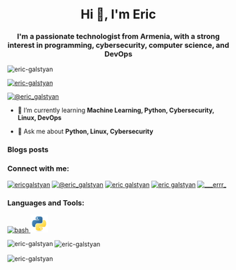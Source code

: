 <h1 align="center">Hi 👋, I'm Eric</h1>
<h3 align="center">I'm a passionate technologist from Armenia, with a strong interest in programming, cybersecurity, computer science, and DevOps</h3>

<p align="left"> <img src="https://komarev.com/ghpvc/?username=eric-galstyan&label=Profile%20views&color=0e75b6&style=flat" alt="eric-galstyan" /> </p>

<p align="left"> <a href="https://github.com/ryo-ma/github-profile-trophy"><img src="https://github-profile-trophy.vercel.app/?username=eric-galstyan" alt="eric-galstyan" /></a> </p>

<p align="left"> <a href="https://twitter.com/@eric_galstyan" target="blank"><img src="https://img.shields.io/twitter/follow/@eric_galstyan?logo=twitter&style=for-the-badge" alt="@eric_galstyan" /></a> </p>

- 🌱 I’m currently learning **Machine Learning, Python, Cybersecurity, Linux, DevOps**

- 💬 Ask me about **Python, Linux, Cybersecurity**

### Blogs posts
<!-- BLOG-POST-LIST:START -->
<!-- BLOG-POST-LIST:END -->

<h3 align="left">Connect with me:</h3>
<p align="left">
<a href="https://dev.to/ericgalstyan" target="blank"><img align="center" src="https://raw.githubusercontent.com/rahuldkjain/github-profile-readme-generator/master/src/images/icons/Social/devto.svg" alt="ericgalstyan" height="30" width="40" /></a>
<a href="https://twitter.com/@eric_galstyan" target="blank"><img align="center" src="https://raw.githubusercontent.com/rahuldkjain/github-profile-readme-generator/master/src/images/icons/Social/twitter.svg" alt="@eric_galstyan" height="30" width="40" /></a>
<a href="https://linkedin.com/in/eric galstyan" target="blank"><img align="center" src="https://raw.githubusercontent.com/rahuldkjain/github-profile-readme-generator/master/src/images/icons/Social/linked-in-alt.svg" alt="eric galstyan" height="30" width="40" /></a>
<a href="https://kaggle.com/eric galstyan" target="blank"><img align="center" src="https://raw.githubusercontent.com/rahuldkjain/github-profile-readme-generator/master/src/images/icons/Social/kaggle.svg" alt="eric galstyan" height="30" width="40" /></a>
<a href="https://instagram.com/___errr_" target="blank"><img align="center" src="https://raw.githubusercontent.com/rahuldkjain/github-profile-readme-generator/master/src/images/icons/Social/instagram.svg" alt="___errr_" height="30" width="40" /></a>
</p>

<h3 align="left">Languages and Tools:</h3>
<p align="left"> <a href="https://www.gnu.org/software/bash/" target="_blank" rel="noreferrer"> <img src="https://www.vectorlogo.zone/logos/gnu_bash/gnu_bash-icon.svg" alt="bash" width="40" height="40"/> </a> <a href="https://www.python.org" target="_blank" rel="noreferrer"> <img src="https://raw.githubusercontent.com/devicons/devicon/master/icons/python/python-original.svg" alt="python" width="40" height="40"/> </a> </p>

<p><img align="left" src="https://github-readme-stats.vercel.app/api/top-langs?username=eric-galstyan&show_icons=true&locale=en&layout=compact" alt="eric-galstyan" /></p>

<p>&nbsp;<img align="center" src="https://github-readme-stats.vercel.app/api?username=eric-galstyan&show_icons=true&locale=en" alt="eric-galstyan" /></p>

<p><img align="center" src="https://github-readme-streak-stats.herokuapp.com/?user=eric-galstyan&" alt="eric-galstyan" /></p>

